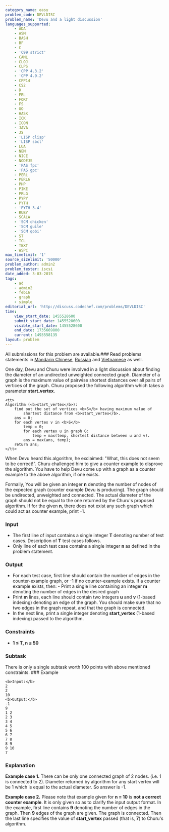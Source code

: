 ```yaml
---
category_name: easy
problem_code: DEVLDISC
problem_name: 'Devu and a light discussion'
languages_supported:
    - ADA
    - ASM
    - BASH
    - BF
    - C
    - 'C99 strict'
    - CAML
    - CLOJ
    - CLPS
    - 'CPP 4.3.2'
    - 'CPP 4.9.2'
    - CPP14
    - CS2
    - D
    - ERL
    - FORT
    - FS
    - GO
    - HASK
    - ICK
    - ICON
    - JAVA
    - JS
    - 'LISP clisp'
    - 'LISP sbcl'
    - LUA
    - NEM
    - NICE
    - NODEJS
    - 'PAS fpc'
    - 'PAS gpc'
    - PERL
    - PERL6
    - PHP
    - PIKE
    - PRLG
    - PYPY
    - PYTH
    - 'PYTH 3.4'
    - RUBY
    - SCALA
    - 'SCM chicken'
    - 'SCM guile'
    - 'SCM qobi'
    - ST
    - TCL
    - TEXT
    - WSPC
max_timelimit: '1'
source_sizelimit: '50000'
problem_author: admin2
problem_tester: iscsi
date_added: 3-03-2015
tags:
    - ad
    - admin2
    - feb16
    - graph
    - simple
editorial_url: 'http://discuss.codechef.com/problems/DEVLDISC'
time:
    view_start_date: 1455528600
    submit_start_date: 1455528600
    visible_start_date: 1455528600
    end_date: 1735669800
    current: 1493558135
layout: problem
---
```

All submissions for this problem are available.###  Read problems statements in [Mandarin Chinese](http://www.codechef.com/download/translated/FEB16/mandarin/DEVLDISC.pdf), [Russian](http://www.codechef.com/download/translated/FEB16/russian/DEVLDISC.pdf) and [Vietnamese](http://www.codechef.com/download/translated/FEB16/vietnamese/DEVLDISC.pdf) as well.

One day, Devu and Churu were involved in a light discussion about finding the diameter of an undirected unweighted connected graph. Diameter of a graph is the maximum value of pairwise shortest distances over all pairs of vertices of the graph. Churu proposed the following algorithm which takes a parameter **start\_vertex**.

```
<tt>
Algorithm (<b>start_vertex</b>):
	find out the set of vertices <b>S</b> having maximum value of 
		shortest distance from <b>start_vertex</b>.
	ans = 0;
	for each vertex v in <b>S</b>
		temp = 0;
		for each vertex u in graph G:
			temp = max(temp, shortest distance between u and v).
		ans = max(ans, temp);
	return ans;
</tt>
```
When Devu heard this algorithm, he exclaimed: "What, this does not seem to be correct!". Churu challenged him to give a counter example to disprove the algorithm. You have to help Devu come up with a graph as a counter example to the above algorithm, if one exists.

Formally, You will be given an integer **n** denoting the number of nodes of the expected graph (counter example Devu is producing). The graph should be undirected, unweighted and connected. The actual diameter of the graph should not be equal to the one returned by the Churu's proposed algorithm. If for the given **n**, there does not exist any such graph which could act as counter example, print -1.

### Input

- The first line of input contains a single integer **T** denoting number of test cases. Description of **T** test cases follows.
- Only line of each test case contains a single integer **n** as defined in the problem statement.

### Output

- For each test case, first line should contain the number of edges in the counter-example graph, or -1 if no counter-example exists.
If a counter example exists, then: - Print a single line containing an integer **m** denoting the number of edges in the desired graph
- Print **m** lines, each line should contain two integers **u** and **v** (1-based indexing) denoting an edge of the graph. You should make sure that no two edges in the graph repeat, and that the graph is connected.
- In the next line, print a single integer denoting **start\_vertex** (1-based indexing) passed to the algorithm.

### Constraints

- **1 ≤ T, n ≤ 50**

### Subtask

There is only a single subtask worth 100 points with above mentioned constraints. ### Example

```
<b>Input:</b>
2
2
10
<b>Output:</b>
-1
9
1 2
2 3
3 4
4 5
5 6
6 7
7 8
8 9
9 10
7

```
### Explanation

**Example case 1.** There can be only one connected graph of 2 nodes. (i.e. 1 is connected to 2). Diameter returned by algorithm for any start vertex will be 1 which is equal to the actual diameter. So answer is -1.

**Example case 2.** Please note that example given for **n = 10** is **not a correct counter example**. It is only given so as to clarify the input output format. In the example, first line contains **9** denoting the number of edges in the graph. Then **9** edges of the graph are given. The graph is connected. Then the last line specifies the value of **start\_vertex** passed (that is, **7**) to Churu's algorithm.